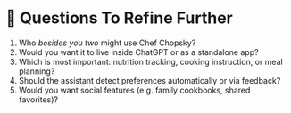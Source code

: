 # 🧠 Questions To Refine Further

1. Who _besides you two_ might use Chef Chopsky?
2. Would you want it to live inside ChatGPT or as a standalone app?
3. Which is most important: nutrition tracking, cooking instruction, or meal planning?
4. Should the assistant detect preferences automatically or via feedback?
5. Would you want social features (e.g. family cookbooks, shared favorites)?
